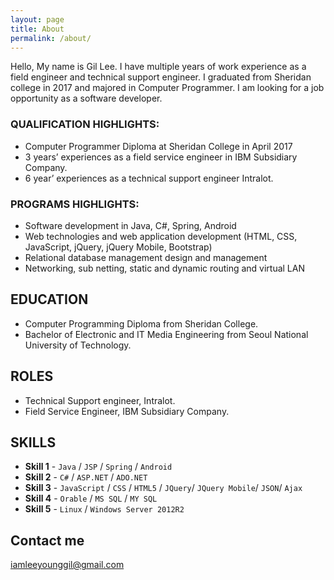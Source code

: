 ```yaml
---
layout: page
title: About
permalink: /about/
---
```


Hello, My name is Gil Lee. I have multiple years of work experience as a field engineer and technical support engineer. I graduated from Sheridan college in 2017 and majored in Computer Programmer.
I am looking for a job opportunity as a software developer.

### QUALIFICATION HIGHLIGHTS:

- Computer Programmer Diploma at Sheridan College in April 2017
- 3 years’ experiences as a field service engineer in IBM Subsidiary Company.
- 6 year’ experiences as a technical support engineer Intralot.

### PROGRAMS HIGHLIGHTS:
- Software development in Java, C#, Spring, Android
- Web technologies and web application development (HTML, CSS, JavaScript, jQuery, jQuery Mobile, Bootstrap)
- Relational database management design and management
- Networking, sub netting, static and dynamic routing and virtual LAN

## EDUCATION

* Computer Programming Diploma from Sheridan College.
* Bachelor of Electronic and IT Media Engineering from Seoul National University of Technology.


## ROLES

* Technical Support engineer, Intralot.
* Field Service Engineer, IBM Subsidiary Company.

## SKILLS

* **Skill 1** - `Java` / `JSP` / `Spring` / `Android`
* **Skill 2** - `C#` / `ASP.NET` / `ADO.NET`
* **Skill 3** - `JavaScript` / `CSS` / `HTML5` / `JQuery`/ `JQuery Mobile`/ `JSON`/ `Ajax`
* **Skill 4** - `Orable` / `MS SQL` / `MY SQL` 
* **Skill 5** - `Linux` / `Windows Server 2012R2`
   


## Contact me

[iamleeyounggil@gmail.com](mailto:iamleeyounggil@gmail.com)